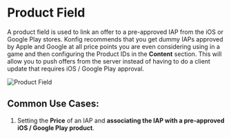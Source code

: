 # Product Field
A product field is used to link an offer to a pre-approved IAP from the iOS or Google Play stores. Konfig recommends that you get dummy IAPs approved by Apple and Google at all price points you are even considering using in a game and then configuring the Product IDs in the **Content** section. This will allow you to push offers from the server instead of having to do a client update that requires iOS / Google Play approval.

![Product Field](/img/product-field.png)

## Common Use Cases:
1. Setting the **Price** of an IAP and **associating the IAP with a pre-approved iOS / Google Play product**.
